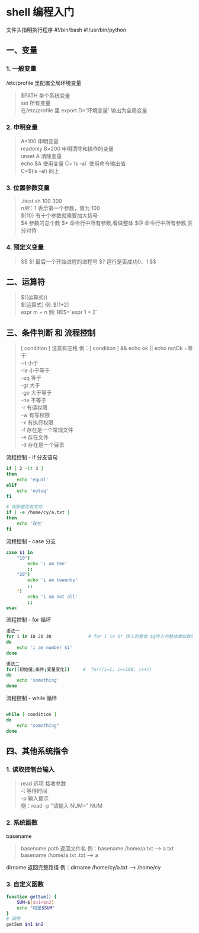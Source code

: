 # shell 编程入门

文件头指明执行程序 #!/bin/bash  #!/usr/bin/python

## 一、变量

### 1. 一般变量

/etc/profile 里配置全局环境变量

> \$PATH 单个系统变量  
> set 所有变量  
> 在/etc/profile 里 export D='环境变量' 输出为全局变量

### 2. 申明变量

> A=100 申明变量  
> readonly B=200 申明清除和操作的变量  
> unset A 清除变量  
> echo \$A 使用变量
> C=\`ls -al\` 使用命令输出值  
> C=\$(ls -al) 同上

### 3. 位置参数变量

> ./test.sh 100 300  
> $n  例：$1 表示第一个参数，值为 100  
> ${10}  有十个参数就需要加大括号  
$# 参数的总个数
> $* 命令行中所有参数,看做整体
$@ 命令行中所有参数,区分对待

### 4. 预定义变量

> $$
> $! 最后一个开始进程的进程号
> $? 运行是否成功0、1
> $$

## 二、运算符

> $((运算式))  
$[运算式] 例: \$[1+2]  
> expr m + n 例: RES=\`expr 1 + 2\`

## 三、条件判断 和 流程控制

> [ condition ] 注意有空格
> 例：[ condition ] && echo ok || echo notOk
> =等于  
> -lt 小于  
> -le 小于等于  
> -eq 等于  
> -gt 大于  
> -ge 大于等于  
> -ne 不等于  
> -r 有读权限  
> -w 有写权限  
> -x 有执行权限  
> -f 存在是一个常规文件  
> -e 存在文件  
> -d 存在是一个目录

流程控制 - if 分支语句

```bash
if [ 2 -lt 3 ]
then
    echo 'equal'
elif
    echo 'noteq'
fi

# 判断是否有文件
if [ -e /home/cy/a.txt ]
then
    echo '存在'
fi
```

流程控制 - case 分支

```bash
case $1 in
    "10")
        echo 'i am ten'
        ;;
    "20")
        echo 'i am tweenty'
        ;;
    *)
        echo 'i am not all'
        ;;
esac

```

流程控制 - for 循坏

```bash
语法一
for i in 10 20 30              # for i in $* 传入的整体 $@传入的整体类似数组
do
    echo 'i am number $i'
done

语法二
for((初始值;条件;变量变化))     #  for((i=1; i<=100; i++))
do
    echo 'something'
done

```

流程控制 - while 循环

```bash

while [ condition ]
do
    echo "something"
done

```

## 四、其他系统指令

### 1. 读取控制台输入

> read 选项 接收参数  
> -t 等待时间  
> -p 输入提示  
> 例：read -p "请输入 NUM=" NUM

### 2. 系统函数

basename

> basename path 返回文件名
> 例：basename /home/a.txt --> a.txt
> basename /home/a.txt .txt --> a

dirname 返回完整路径
例：dirname /home/cy/a.txt --> /home/cy

### 3. 自定义函数

```bash
function getSum() {
    SUM=$[$n1+$n2]
    echo "和是$SUM"
}
# 调用
getSum $n1 $n2

```

